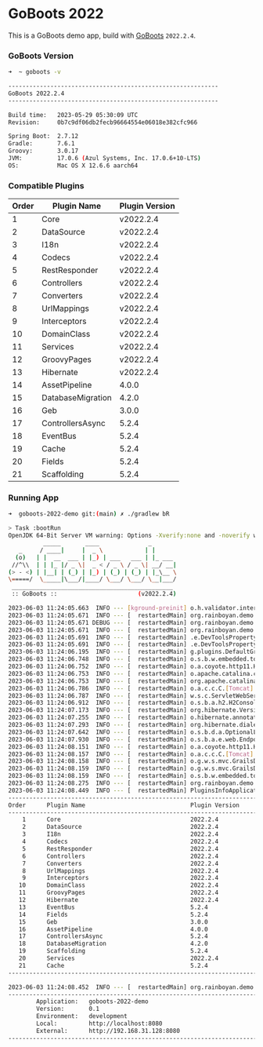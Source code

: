 # GoBoots 2022

This is a GoBoots demo app, build with [GoBoots](https://github.com/rainboyan/GoBoots) `2022.2.4`.

### GoBoots Version

```bash
➜  ~ goboots -v

------------------------------------------------------------
GoBoots 2022.2.4
------------------------------------------------------------

Build time:   2023-05-29 05:30:09 UTC
Revision:     0b7c9df06db2fecb96664554e06018e382cfc966

Spring Boot:  2.7.12
Gradle:       7.6.1
Groovy:       3.0.17
JVM:          17.0.6 (Azul Systems, Inc. 17.0.6+10-LTS)
OS:           Mac OS X 12.6.6 aarch64
```

### Compatible Plugins

| Order   |   Plugin Name        |  Plugin Version               |
|---------|----------------------|-------------------------------|
|    1    |  Core                |  v2022.2.4                    |
|    2    |  DataSource          |  v2022.2.4                    |
|    3    |  I18n                |  v2022.2.4                    |
|    4    |  Codecs              |  v2022.2.4                    |
|    5    |  RestResponder       |  v2022.2.4                    |
|    6    |  Controllers         |  v2022.2.4                    |
|    7    |  Converters          |  v2022.2.4                    |
|    8    |  UrlMappings         |  v2022.2.4                    |
|    9    |  Interceptors        |  v2022.2.4                    |
|   10    |  DomainClass         |  v2022.2.4                    |
|   11    |  Services            |  v2022.2.4                    |
|   12    |  GroovyPages         |  v2022.2.4                    |
|   13    |  Hibernate           |  v2022.2.4                    |
|   14    |  AssetPipeline       |  4.0.0                        |
|   15    |  DatabaseMigration   |  4.2.0                        |
|   16    |  Geb                 |  3.0.0                        |
|   17    |  ControllersAsync    |  5.2.4                        |
|   18    |  EventBus            |  5.2.4                        |
|   19    |  Cache               |  5.2.4                        |
|   20    |  Fields              |  5.2.4                        |
|   21    |  Scaffolding         |  5.2.4                        |


### Running App

```bash
➜  goboots-2022-demo git:(main) ✗ ./gradlew bR

> Task :bootRun
OpenJDK 64-Bit Server VM warning: Options -Xverify:none and -noverify were deprecated in JDK 13 and will likely be removed in a future release.
          _____       ____              _
   _     / ____|     |  _ \            | |
  (o)   | |  __  ___ | |_) | ___   ___ | |_ ___
 //^\\  | | |_ |/ _ \|  _ < / _ \ / _ \| __/ __|
(> - <) | |__| | (_) | |_) | (_) | (_) | |_\__ \
\=====/  \_____|\___/|____/ \___/ \___/ \__|___/
 ______________________________________________
 :: GoBoots ::                       (v2022.2.4)

2023-06-03 11:24:05.663  INFO --- [kground-preinit] o.h.validator.internal.util.Version      : HV000001: Hibernate Validator 6.2.5.Final
2023-06-03 11:24:05.671  INFO --- [  restartedMain] org.rainboyan.demo.Application           : Starting Application using Java 17.0.6 on Michaels-Mini with PID 71427 (/Users/rain/Development/github/grails/grails-demos/goboots-2022-demo/build/classes/groovy/main started by rain in /Users/rain/Development/github/grails/grails-demos/goboots-2022-demo)
2023-06-03 11:24:05.671 DEBUG --- [  restartedMain] org.rainboyan.demo.Application           : Running with Spring Boot v2.7.12, Spring v5.3.27
2023-06-03 11:24:05.671  INFO --- [  restartedMain] org.rainboyan.demo.Application           : The following 1 profile is active: "development"
2023-06-03 11:24:05.691  INFO --- [  restartedMain] .e.DevToolsPropertyDefaultsPostProcessor : Devtools property defaults active! Set 'spring.devtools.add-properties' to 'false' to disable
2023-06-03 11:24:05.691  INFO --- [  restartedMain] .e.DevToolsPropertyDefaultsPostProcessor : For additional web related logging consider setting the 'logging.level.web' property to 'DEBUG'
2023-06-03 11:24:06.195  INFO --- [  restartedMain] g.plugins.DefaultGrailsPluginManager     : Total 21 plugins loaded successfully, take in 127 ms
2023-06-03 11:24:06.748  INFO --- [  restartedMain] o.s.b.w.embedded.tomcat.TomcatWebServer  : Tomcat initialized with port(s): 8080 (http)
2023-06-03 11:24:06.752  INFO --- [  restartedMain] o.a.coyote.http11.Http11NioProtocol      : Initializing ProtocolHandler ["http-nio-8080"]
2023-06-03 11:24:06.753  INFO --- [  restartedMain] o.apache.catalina.core.StandardService   : Starting service [Tomcat]
2023-06-03 11:24:06.753  INFO --- [  restartedMain] org.apache.catalina.core.StandardEngine  : Starting Servlet engine: [Apache Tomcat/9.0.75]
2023-06-03 11:24:06.786  INFO --- [  restartedMain] o.a.c.c.C.[Tomcat].[localhost].[/]       : Initializing Spring embedded WebApplicationContext
2023-06-03 11:24:06.787  INFO --- [  restartedMain] w.s.c.ServletWebServerApplicationContext : Root WebApplicationContext: initialization completed in 1095 ms
2023-06-03 11:24:06.912  INFO --- [  restartedMain] o.s.b.a.h2.H2ConsoleAutoConfiguration    : H2 console available at '/h2-console'. Database available at 'jdbc:h2:mem:devDb'
2023-06-03 11:24:07.173  INFO --- [  restartedMain] org.hibernate.Version                    : HHH000412: Hibernate ORM core version 5.6.15.Final
2023-06-03 11:24:07.255  INFO --- [  restartedMain] o.hibernate.annotations.common.Version   : HCANN000001: Hibernate Commons Annotations {5.1.2.Final}
2023-06-03 11:24:07.293  INFO --- [  restartedMain] org.hibernate.dialect.Dialect            : HHH000400: Using dialect: org.hibernate.dialect.H2Dialect
2023-06-03 11:24:07.642  INFO --- [  restartedMain] o.s.b.d.a.OptionalLiveReloadServer       : LiveReload server is running on port 35729
2023-06-03 11:24:07.930  INFO --- [  restartedMain] o.s.b.a.e.web.EndpointLinksResolver      : Exposing 15 endpoint(s) beneath base path '/actuator'
2023-06-03 11:24:08.151  INFO --- [  restartedMain] o.a.coyote.http11.Http11NioProtocol      : Starting ProtocolHandler ["http-nio-8080"]
2023-06-03 11:24:08.157  INFO --- [  restartedMain] o.a.c.c.C.[Tomcat].[localhost].[/]       : Initializing Spring GrailsDispatcherServlet 'dispatcherServlet'
2023-06-03 11:24:08.158  INFO --- [  restartedMain] o.g.w.s.mvc.GrailsDispatcherServlet      : Initializing Servlet 'dispatcherServlet'
2023-06-03 11:24:08.159  INFO --- [  restartedMain] o.g.w.s.mvc.GrailsDispatcherServlet      : Completed initialization in 1 ms
2023-06-03 11:24:08.159  INFO --- [  restartedMain] o.s.b.w.embedded.tomcat.TomcatWebServer  : Tomcat started on port(s): 8080 (http) with context path ''
2023-06-03 11:24:08.275  INFO --- [  restartedMain] org.rainboyan.demo.Application           : Started Application in 3.073 seconds (JVM running for 3.455)
2023-06-03 11:24:08.449  INFO --- [  restartedMain] PluginsInfoApplicationContextInitializer :
----------------------------------------------------------------------------------------------
Order      Plugin Name                              Plugin Version                     Enabled
----------------------------------------------------------------------------------------------
    1      Core                                     2022.2.4                                 Y
    2      DataSource                               2022.2.4                                 Y
    3      I18n                                     2022.2.4                                 Y
    4      Codecs                                   2022.2.4                                 Y
    5      RestResponder                            2022.2.4                                 Y
    6      Controllers                              2022.2.4                                 Y
    7      Converters                               2022.2.4                                 Y
    8      UrlMappings                              2022.2.4                                 Y
    9      Interceptors                             2022.2.4                                 Y
   10      DomainClass                              2022.2.4                                 Y
   11      GroovyPages                              2022.2.4                                 Y
   12      Hibernate                                2022.2.4                                 Y
   13      EventBus                                 5.2.4                                    Y
   14      Fields                                   5.2.4                                    Y
   15      Geb                                      3.0.0                                    Y
   16      AssetPipeline                            4.0.0                                    Y
   17      ControllersAsync                         5.2.4                                    Y
   18      DatabaseMigration                        4.2.0                                    Y
   19      Scaffolding                              5.2.4                                    Y
   20      Services                                 2022.2.4                                 Y
   21      Cache                                    5.2.4                                    Y
----------------------------------------------------------------------------------------------

2023-06-03 11:24:08.452  INFO --- [  restartedMain] org.rainboyan.demo.Application           :
----------------------------------------------------------------------------------------------
        Application:   goboots-2022-demo
        Version:       0.1
        Environment:   development
        Local:         http://localhost:8080
        External:      http://192.168.31.128:8080
----------------------------------------------------------------------------------------------
```
